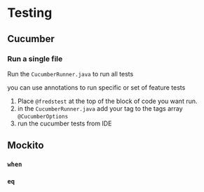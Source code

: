 # Testing 
## Cucumber 
### Run a single file

Run the `CucumberRunner.java` to run all tests

you can use annotations to run specific or set of feature tests 
1. Place `@fredstest` at the top of the block of code you want run. 
2. in the `CucumberRunner.java` add your tag to the tags array `@CucumberOptions`
3. run the cucumber tests from IDE

## Mockito 

### `when`
### `eq`
